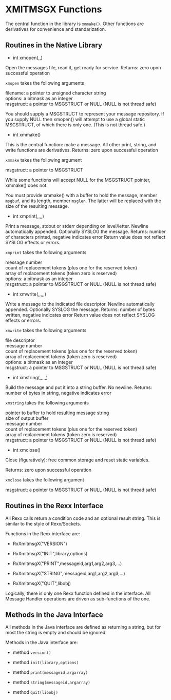 # XMITMSGX Functions

The central function in the library is `xmmake()`.
Other functions are derivatives for convenience and standarization.

## Routines in the Native Library

* int xmopen(,,)

Open the messages file, read it, get ready for service.
Returns: zero upon successful operation

`xmopen` takes the following arguments

filename: a pointer to unsigned character string <br/>
options: a bitmask as an integer <br/>
msgstruct: a pointer to MSGSTRUCT or NULL (NULL is not thread safe)

You should supply a MSGSTRUCT to represent your message repository.
If you supply NULL then xmopen() will attempt to use a global static
MSGSTRUCT, of which there is only one. (This is not thread safe.)

* int xmmake()

This is the central function: make a message.
All other print, string, and write functions are derivatives.
Returns: zero upon successful operation

`xmmake` takes the following argument

msgstruct: a pointer to MSGSTRUCT

While some functions will accept NULL for the MSGSTRUCT pointer,
xmmake() does not.

You must provide xmmake() with a buffer to hold the message, member
`msgbuf`, and its length, member `msglen`. The latter will be replaced
with the size of the resulting message.

* int xmprint(,,,,)

Print a message, stdout or stderr depending on level/letter.
Newline automatically appended. Optionally SYSLOG the message.
Returns: number of characters printed, negative indicates error
Return value does not reflect SYSLOG effects or errors.

`xmprint` takes the following arguments

message number <br/>
count of replacement tokens (plus one for the reserved token) <br/>
array of replacement tokens (token zero is reserved) <br/>
options: a bitmask as an integer <br/>
msgstruct: a pointer to MSGSTRUCT or NULL (NULL is not thread safe)

* int xmwrite(,,,,,)

Write a message to the indicated file descriptor.
Newline automatically appended. Optionally SYSLOG the message.
Returns: number of bytes written, negative indicates error
Return value does not reflect SYSLOG effects or errors.

`xmwrite` takes the following arguments

file descriptor <br/>
message number <br/>
count of replacement tokens (plus one for the reserved token) <br/>
array of replacement tokens (token zero is reserved) <br/>
options: a bitmask as an integer <br/>
msgstruct: a pointer to MSGSTRUCT or NULL (NULL is not thread safe)

* int xmstring(,,,,,)

Build the message and put it into a string buffer. No newline.
Returns: number of bytes in string, negative indicates error

`xmstring` takes the following arguments

pointer to buffer to hold resulting message string <br/>
size of output buffer <br/>
message number <br/>
count of replacement tokens (plus one for the reserved token) <br/>
array of replacement tokens (token zero is reserved) <br/>
msgstruct: a pointer to MSGSTRUCT or NULL (NULL is not thread safe)

* int xmclose()

Close (figuratively): free common storage and reset static variables.

Returns: zero upon successful operation

`xmclose` takes the following argument

msgstruct: a pointer to MSGSTRUCT or NULL (NULL is not thread safe)







## Routines in the Rexx Interface

All Rexx calls return a condition code and an optional result string.
This is similar to the style of Rexx/Sockets.

Functions in the Rexx interface are:

* RxXmitmsgX("VERSION")

* RxXmitmsgX("INIT",library,options)

* RxXmitmsgX("PRINT",messageid,arg1,arg2,arg3,...)

* RxXmitmsgX("STRING",messageid,arg1,arg2,arg3,...)

* RxXmitmsgX("QUIT",libobj)

Logically, there is only one Rexx function defined in the interface.
All Message Handler operations are driven as sub-functions of the one.


## Methods in the Java Interface

All methods in the Java interface are defined as returning a string,
but for most the string is empty and should be ignored.

Methods in the Java interface are:


* method `version()`

* method `init(library,options)`

* method `print(messageid,argarray)`

* method `string(messageid,argarray)`

* method `quit(libobj)`


